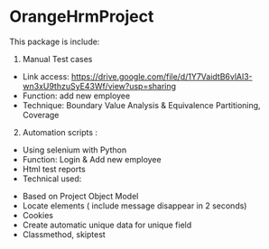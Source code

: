 # OrangeHrmProject
 
This package is include:
1. Manual Test cases 
- Link access: https://drive.google.com/file/d/1Y7VaidtB6vlAl3-wn3xU9thzuSyE43Wf/view?usp=sharing
- Function: add new employee
- Technique: Boundary Value Analysis & Equivalence Partitioning, Coverage
2. Automation scripts : 
- Using selenium with Python
- Function: Login & Add new employee
- Html test reports
- Technical used:
+ Based on Project Object Model
+ Locate elements ( include message disappear in 2 seconds)
+ Cookies 
+ Create automatic unique data for unique field
+ Classmethod, skiptest

